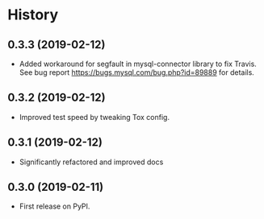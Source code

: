 History
=======

0.3.3 (2019-02-12)
------------------

* Added workaround for segfault in mysql-connector library to fix Travis.
  See bug report https://bugs.mysql.com/bug.php?id=89889 for details.

0.3.2 (2019-02-12)
------------------

* Improved test speed by tweaking Tox config.

0.3.1 (2019-02-12)
------------------

* Significantly refactored and improved docs

0.3.0 (2019-02-11)
------------------

* First release on PyPI.
